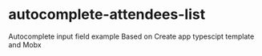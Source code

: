 # autocomplete-attendees-list
Autocomplete input field example 
Based on Create app typescipt template and Mobx
